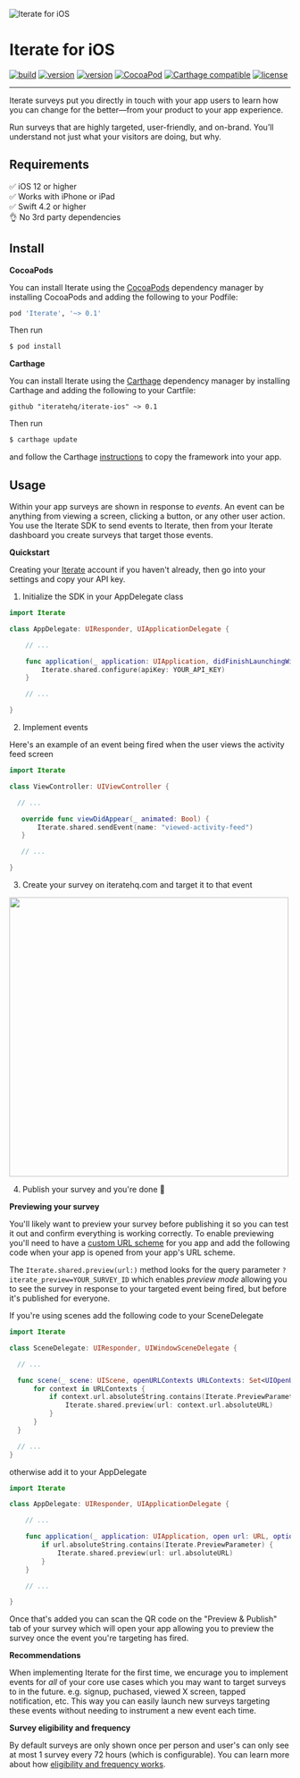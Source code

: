 ![Iterate for iOS](https://github.com/iteratehq/iterate-ios/blob/master/Assets/static-banner.png?raw=true)

# Iterate for iOS

[![build](https://img.shields.io/travis/com/iteratehq/iterate-ios)](https://travis-ci.com/github/iteratehq/iterate-ios) [![version](https://img.shields.io/codeclimate/maintainability/iteratehq/iterate-ios)](https://codeclimate.com/github/iteratehq/iterate-ios) [![version](https://img.shields.io/github/v/tag/iteratehq/iterate-ios?label=version)](https://github.com/iteratehq/iterate-ios/releases) [![CocoaPod](https://img.shields.io/cocoapods/v/Iterate)](https://cocoapods.org/pods/Iterate) [![Carthage compatible](https://img.shields.io/badge/Carthage-compatible-4BC51D.svg?style=flat)](https://github.com/Carthage/Carthage) [![license](https://img.shields.io/github/license/iteratehq/iterate-ios?color=%23000000)](https://github.com/iteratehq/iterate-ios/blob/master/LICENSE.txt)

---

Iterate surveys put you directly in touch with your app users to learn how you can change for the better—from your product to your app experience.

Run surveys that are highly targeted, user-friendly, and on-brand. You’ll understand not just what your visitors are doing, but why.

## Requirements

✅ iOS 12 or higher  
✅ Works with iPhone or iPad  
✅ Swift 4.2 or higher  
👌 No 3rd party dependencies

## Install

**CocoaPods**

You can install Iterate using the [CocoaPods](http://cocoapods.org/) dependency manager by installing CocoaPods and adding the following to your Podfile:

```ruby
pod 'Iterate', '~> 0.1'
```

Then run

```bash
$ pod install 
```

**Carthage**

You can install Iterate using the [Carthage](https://github.com/Carthage/Carthage) dependency manager by installing Carthage and adding the following to your Cartfile:

```text
github "iteratehq/iterate-ios" ~> 0.1
```

Then run

```bash
$ carthage update
```

and follow the Carthage [instructions](https://github.com/Carthage/Carthage#if-youre-building-for-ios-tvos-or-watchos) to copy the framework into your app. 


## Usage

Within your app surveys are shown in response to _events_. An event can be anything from viewing a screen, clicking a button, or any other user action. You use the Iterate SDK to send events to Iterate, then from your Iterate dashboard you create surveys that target those events.

**Quickstart**

Creating your [Iterate](https://iteratehq.com) account if you haven't already, then go into your settings and copy your API key.

1. Initialize the SDK in your AppDelegate class

```swift
import Iterate

class AppDelegate: UIResponder, UIApplicationDelegate {

    // ...

    func application(_ application: UIApplication, didFinishLaunchingWithOptions launchOptions: [UIApplication.LaunchOptionsKey: Any]?) -> Bool {
        Iterate.shared.configure(apiKey: YOUR_API_KEY)
    }

    // ...

}
```

2. Implement events

Here's an example of an event being fired when the user views the activity feed screen

```swift
import Iterate

class ViewController: UIViewController {

  // ...

   override func viewDidAppear(_ animated: Bool) {
       Iterate.shared.sendEvent(name: "viewed-activity-feed")
   }

   // ...

}
```

3. Create your survey on iteratehq.com and target it to that event

<img src="https://github.com/iteratehq/iterate-ios/blob/master/Assets/event-targeting.png?raw=true" width="500">

4. Publish your survey and you're done 🎉

**Previewing your survey**

You'll likely want to preview your survey before publishing it so you can test it out and confirm everything is working correctly. To enable previewing you'll need to have a [custom URL scheme](https://developer.apple.com/documentation/uikit/inter-process_communication/allowing_apps_and_websites_to_link_to_your_content/defining_a_custom_url_scheme_for_your_app) for you app and add the following code when your app is opened from your app's URL scheme.

The `Iterate.shared.preview(url:)` method looks for the query parameter `?iterate_preview=YOUR_SURVEY_ID` which enables _preview mode_ allowing you to see the survey in response to your targeted event being fired, but before it's published for everyone.

If you're using scenes add the following code to your SceneDelegate

```swift
import Iterate

class SceneDelegate: UIResponder, UIWindowSceneDelegate {

  // ...

  func scene(_ scene: UIScene, openURLContexts URLContexts: Set<UIOpenURLContext>) {
      for context in URLContexts {
          if context.url.absoluteString.contains(Iterate.PreviewParameter) {
              Iterate.shared.preview(url: context.url.absoluteURL)
          }
      }
  }

  // ...
}
```

otherwise add it to your AppDelegate

```swift
import Iterate

class AppDelegate: UIResponder, UIApplicationDelegate {

    // ...

    func application(_ application: UIApplication, open url: URL, options: [UIApplicationOpenURLOptionsKey : Any] = [:] ) -> Bool {
        if url.absoluteString.contains(Iterate.PreviewParameter) {
            Iterate.shared.preview(url: url.absoluteURL)
        }
    }

    // ...

}
```

Once that's added you can scan the QR code on the "Preview & Publish" tab of your survey which will open your app allowing you to preview the survey once the event you're targeting has fired.

**Recommendations**

When implementing Iterate for the first time, we encurage you to implement events for _all_ of your core use cases which you may want to target surveys to in the future. e.g. signup, puchased, viewed X screen, tapped notification, etc. This way you can easily launch new surveys targeting these events without needing to instrument a new event each time.

**Survey eligibility and frequency**

By default surveys are only shown once per person and user's can only see at most 1 survey every 72 hours (which is configurable). You can learn more about how [eligibility and frequency works](https://help.iteratehq.com/en/articles/2835008-survey-eligibility-and-frequency).
